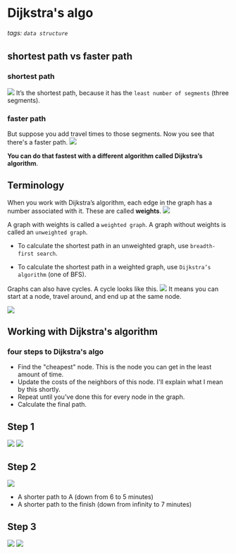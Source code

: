 # Dijkstra's algo
###### tags: `data structure`

## shortest path vs faster path
### shortest path
![](https://i.imgur.com/gFZ7Ahr.png)
It’s the shortest path, because it has the `least number of segments` (three segments).

### faster path
But suppose you add travel times to those segments. Now you see that there's a faster path.
![](https://i.imgur.com/ZK2rkv0.png)


**You can do that fastest with a different algorithm called Dijkstra’s algorithm**.

## Terminology
When you work with Dijkstra’s algorithm, each edge in the graph has a number associated with it. These are called **weights**.
![](https://i.imgur.com/nb2QZzU.png)

A graph with weights is called a `weighted graph`. A graph without  weights is called an `unweighted graph`.

- To calculate the shortest path in an unweighted graph, use `breadth-first search`.

- To calculate the shortest path in a weighted graph, use `Dijkstra’s algorithm` (one of BFS).

Graphs can also have cycles. A cycle looks like this.
![](https://i.imgur.com/wL0WaH4.png)
It means you can start at a node, travel around, and end up at the same node. 

![](https://i.imgur.com/peGzUbX.png)


## Working with Dijkstra's algorithm
### four steps to Dijkstra's algo
- Find the "cheapest" node. This is the node you can get in the least amount of time.
- Update the costs of the neighbors of this node. I'll explain what I mean by this shortly.
- Repeat until you've done this for every node in the graph.
- Calculate the final path.

## Step 1
![](https://i.imgur.com/idmWE9z.png)
![](https://i.imgur.com/4HCXlWW.png)

## Step 2
![](https://i.imgur.com/62Vgi2m.png)
- A shorter path to A (down from 6 to 5 minutes)
- A shorter path to the finish (down from infinity to 7 minutes)

## Step 3
![](https://i.imgur.com/UzWZnmp.png)
![](https://i.imgur.com/ZbbDREb.png)

